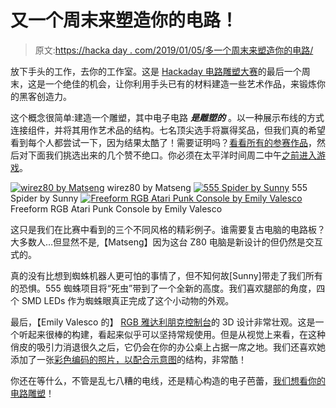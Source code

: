 # 又一个周末来塑造你的电路！

> 原文:[https://hacka day . com/2019/01/05/多一个周末来塑造你的电路/](https://hackaday.com/2019/01/05/one-more-weekend-to-sculpt-your-circuits/)

放下手头的工作，去你的工作室。这是 [Hackaday 电路雕塑大赛](https://hackaday.io/contest/162559-circuit-sculpture-contest)的最后一个周末，这是一个绝佳的机会，让你利用手头已有的材料建造一些艺术作品，来锻炼你的黑客创造力。

这个概念很简单:建造一个雕塑，其中电子电路 ***是雕塑的*** 。以一种展示布线的方式连接组件，并将其用作艺术品的结构。七名顶尖选手将赢得奖品，但我们真的希望看到每个人都尝试一下，因为结果太酷了！需要证明吗？[看看所有的参赛作品](https://hackaday.io/submissions/circuit-sculpture-contest/list)，然后对下面我们挑选出来的几个赞不绝口。你必须在太平洋时间周二中午[之前进入游戏](https://hackaday.io/contest/162559-circuit-sculpture-contest)。

 [![wirez80 by Matseng](../Images/db2bda2e9f1f763e88f198a9a7776a57.png "interactive-circuit-sculpture")](https://hackaday.com/2019/01/05/one-more-weekend-to-sculpt-your-circuits/interactive-circuit-sculpture/) wirez80 by Matseng [![555 Spider by Sunny](../Images/5f6f0077759bd5bb4ff6395461eeee74.png "555-timer-spider")](https://hackaday.com/2019/01/05/one-more-weekend-to-sculpt-your-circuits/555-timer-spider/) 555 Spider by Sunny [![Freeform RGB Atari Punk Console by Emily Valesco](../Images/22c99de45bd078b21cad676f672bced1.png "freeforming-the-atari-punk-console-thumb")](https://hackaday.com/2018/12/29/freeforming-the-atari-punk-console/freeforming-the-atari-punk-console-thumb/) Freeform RGB Atari Punk Console by Emily Valesco

这只是我们在比赛中看到的三个不同风格的精彩例子。谁需要复古电脑的电路板？大多数人…但显然不是,【Matseng】因为这台 Z80 电脑是新设计的但仍然是交互式的。

真的没有比想到蜘蛛机器人更可怕的事情了，但不知何故[Sunny]带走了我们所有的恐惧。555 蜘蛛项目将“死虫”带到了一个全新的高度。我们喜欢腿部的角度，四个 SMD LEDs 作为蜘蛛眼真正完成了这个小动物的外观。

最后，【Emily Valesco 的】 [RGB 雅达利朋克控制台](https://hackaday.io/project/162958-freeform-rgb-atari-punk-console)的 3D 设计非常壮观。这是一个听起来很棒的构建，看起来似乎可以坚持常规使用。但是从视觉上来看，在这种俏皮的吸引力消退很久之后，它仍会在你的办公桌上占据一席之地。我们还喜欢她添加了一张[彩色编码的照片，以配合示意图](https://hackaday.io/project/162958/log/157827-color-key-for-reverse-engineers)的结构，非常酷！

你还在等什么，不管是乱七八糟的电线，还是精心构造的电子芭蕾，[我们想看你的电路雕塑](https://hackaday.io/contest/162559-circuit-sculpture-contest)！
